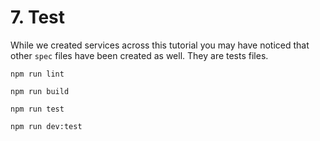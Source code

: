 # 7. Test

While we created services across this tutorial you may have noticed that other `spec` files have been created as well. They are tests files.

`npm run lint`

`npm run build`

`npm run test`

`npm run dev:test`